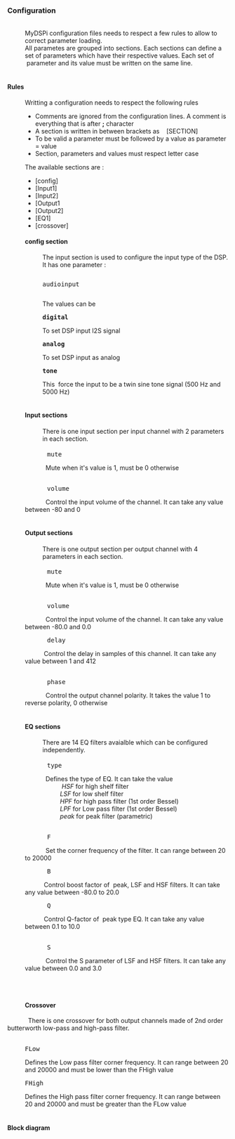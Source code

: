<!DOCTYPE html PUBLIC "-//W3C//DTD HTML 4.01//EN" "http://www.w3.org/TR/html4/strict.dtd">
<html>
<head>
  <meta content="text/html; charset=ISO-8859-1"
 http-equiv="content-type">
  <title></title>
</head>
<body>
<h3>Configuration</h3>
<br>
<div style="margin-left: 40px;">MyDSPi configuration files
needs to respect a few rules to allow to correct parameter loading.<br>
All parametes are grouped into sections. Each sections can define a set
of parameters which have their respective values. Each set of
&nbsp;parameter and its value must be written on the same line.<br>
</div>
<br>
<h4>Rules</h4>
<div style="margin-left: 40px;">Writting a configuration
needs to respect the following rules<br>
<ul>
  <li>Comments are ignored from the configuration lines. A
comment is everything that is after&nbsp;<span
 style="font-weight: bold;">;</span> character</li>
  <li>A section is written in between brackets as
&nbsp;&nbsp; [SECTION]</li>
  <li>To be valid a parameter must be followed by a value as
parameter = value</li>
  <li>Section, parameters and values must respect letter case</li>
</ul>
The available sections are :<br>
<ul>
  <li>[config]</li>
  <li>[Input1]</li>
  <li>[Input2]</li>
  <li>[Output1 </li>
  <li>[Output2]</li>
  <li>[EQ1]</li>
  <li>[crossover]</li>
</ul>
</div>
<h4 style="margin-left: 40px;">config section</h4>
<div style="margin-left: 80px;">The input section is used
to configure the input type of the DSP. It has one parameter :<br>
<pre><pre>audioinput<br></pre></pre>
The values can be <br>
</div>
<div style="margin-left: 40px;">
<div style="margin-left: 40px;">
<pre><span style="font-weight: bold;">digital</span><br></pre>
To set DSP input I2S signal
</div>
<pre style="margin-left: 40px;"><span
 style="font-weight: bold;">analog</span><br></pre>
<div style="margin-left: 40px;">To set DSP input as analog
</div>
</div>
<div style="margin-left: 40px;">
<div style="margin-left: 40px;">
<pre><span style="font-weight: bold;">tone</span><br></pre>
This &nbsp;force the input to be a twin sine tone signal (500 Hz
and 5000 Hz)<br>
</div>
<div style="margin-left: 80px;"></div>
</div>
<div style="margin-left: 80px;"><br>
</div>
<h4 style="margin-left: 40px;">
Input sections</h4>
<h4 style="margin-left: 80px;"><span
 style="font-weight: normal;">There is one input section per
input channel with 2 parameters in each section.</span></h4>
<div style="margin-left: 40px;">
<pre>&nbsp;&nbsp;&nbsp; &nbsp;&nbsp;mute</pre>
&nbsp;&nbsp;&nbsp; &nbsp;&nbsp;&nbsp;
&nbsp;&nbsp;&nbsp; Mute when it's value is 1, must be 0
otherwise <br>
&nbsp;&nbsp;&nbsp; <br>
<pre>&nbsp;&nbsp;&nbsp; &nbsp;&nbsp;volume</pre>
&nbsp;&nbsp;&nbsp; &nbsp;&nbsp;&nbsp;
&nbsp;&nbsp;&nbsp; Control the input volume of the channel.
It can take any value between -80 and 0</div>
<br>
<h4 style="margin-left: 40px;">Output sections</h4>
<h4 style="margin-left: 80px;"><span
 style="font-weight: normal;">There is one output section per
output channel with 4 parameters in each section.</span></h4>
<div style="margin-left: 40px;">
<pre>&nbsp;&nbsp;&nbsp; &nbsp;&nbsp;mute</pre>
&nbsp;&nbsp;&nbsp; &nbsp;&nbsp;&nbsp;
&nbsp;&nbsp;&nbsp; Mute when it's value is 1, must be 0
otherwise <br>
&nbsp;&nbsp;&nbsp; <br>
<pre>&nbsp;&nbsp;&nbsp; &nbsp;&nbsp;volume</pre>
&nbsp;&nbsp;&nbsp; &nbsp;&nbsp;&nbsp;
&nbsp;&nbsp;&nbsp; Control the input volume of the channel.
It can take any value between -80.0 and 0.0<br>
<pre>&nbsp;&nbsp;&nbsp; &nbsp;&nbsp;delay</pre>
&nbsp;&nbsp;&nbsp; &nbsp;&nbsp;&nbsp;
&nbsp;&nbsp; Control the delay in samples of this channel. It
can take any value between 1 and 412<br>
&nbsp;&nbsp;&nbsp; <br>
<pre>&nbsp;&nbsp;&nbsp; &nbsp;&nbsp;phase</pre>
&nbsp;&nbsp;&nbsp; &nbsp;&nbsp;&nbsp;
&nbsp;&nbsp;&nbsp; Control the output channel polarity. It
takes the value 1 to reverse polarity, 0 otherwise</div>
<h4 style="margin-left: 40px;"></h4>
<h4 style="margin-left: 40px;"><br>
EQ sections</h4>
<h4 style="margin-left: 80px;"><span
 style="font-weight: normal;">There are 14 EQ filters
avaialble which can be configured independently.&nbsp;</span></h4>
<div style="margin-left: 40px;">
<pre>&nbsp;&nbsp;&nbsp; &nbsp;&nbsp;type</pre>
&nbsp;&nbsp;&nbsp; &nbsp;&nbsp;&nbsp;
&nbsp;&nbsp;&nbsp; Defines the type of EQ. It can take the
value<br>
<div style="margin-left: 80px;">&nbsp;<span
 style="font-style: italic;">HSF</span> for high shelf
filter <br>
<span style="font-style: italic;">LSF</span> for low
shelf filter <br>
<span style="font-style: italic;">HPF</span> for
high pass filter (1st order Bessel)<br>
<span style="font-style: italic;">LPF</span> for Low
pass filter (1st order Bessel)<br>
<span style="font-style: italic;">peak</span> for
peak filter (parametric)<br>
</div>
&nbsp;&nbsp;&nbsp; <br>
<pre>&nbsp;&nbsp;&nbsp; &nbsp;&nbsp;F</pre>
&nbsp;&nbsp;&nbsp; &nbsp;&nbsp;&nbsp;
&nbsp;&nbsp;&nbsp; Set the corner frequency of the filter.
It can range between 20 to 20000<br>
<pre>&nbsp;     B</pre>
&nbsp;&nbsp;&nbsp; &nbsp;&nbsp;&nbsp;
&nbsp;&nbsp; Control boost factor of &nbsp;peak, LSF and
HSF filters. It can take any value between -80.0 to 20.0 <br>
<pre>&nbsp;&nbsp;&nbsp; &nbsp;&nbsp;Q</pre>
&nbsp;&nbsp;&nbsp; &nbsp;&nbsp;&nbsp;
&nbsp;&nbsp; Control Q-factor of &nbsp;peak type EQ. It can
take any value between 0.1 to 10.0 <br>
&nbsp;&nbsp;&nbsp; <br>
<pre>&nbsp;&nbsp;&nbsp; &nbsp;&nbsp;S</pre>
&nbsp;&nbsp;&nbsp; &nbsp;&nbsp;&nbsp;
&nbsp;&nbsp;&nbsp; Control the S parameter of LSF and HSF
filters. It can take any value between 0.0 and 3.0<br>
<pre>      </pre>
</div>
<h4 style="margin-left: 40px;"><br>
Crossover</h4>
&nbsp;&nbsp;&nbsp; &nbsp;&nbsp;&nbsp;
&nbsp;&nbsp;&nbsp; There is one crossover for both output
channels made of 2nd order butterworth low-pass and high-pass filter. <br>
&nbsp;&nbsp;&nbsp; &nbsp;&nbsp;&nbsp;
&nbsp;&nbsp;&nbsp; <br>
<pre style="margin-left: 40px;">FLow</pre>
<div style="margin-left: 40px;">Defines the Low pass
filter corner frequency. It can range between 20 and 20000 and must be
lower than the FHigh value<br>
</div>
<pre style="margin-left: 40px;">FHigh</pre>
<div style="margin-left: 40px;">Defines the High pass
filter corner frequency. It can range between 20 and 20000 and must be
greater than the FLow value<br>
</div>
<br>
<h4>Block diagram<br>
</h4>
<br>
</body>
</html>
